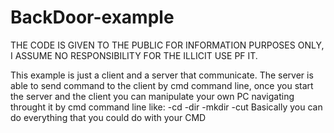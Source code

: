 # BackDoor-example
THE CODE IS GIVEN TO THE PUBLIC FOR INFORMATION PURPOSES ONLY, I ASSUME NO RESPONSIBILITY FOR THE ILLICIT USE PF IT.

This example is just a client and a server that communicate. 
The server is able to send command to the client by cmd command line, once you start the server and the client you can manipulate your own PC navigating throught it by cmd command line like:
-cd 
-dir
-mkdir
-cut
Basically you can do everything that you could do with your CMD 
